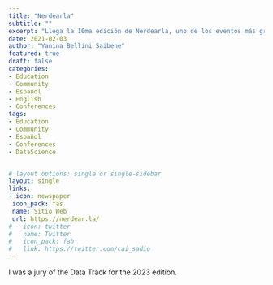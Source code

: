 ```yaml
---
title: "Nerdearla"
subtitle: ""
excerpt: "Llega la 10ma edición de Nerdearla, uno de los eventos más grandes de la región que ya es un clásico, con 4 días de charlas, talleres y actividades ¡100% gratis!"
date: 2021-02-03
author: "Yanina Bellini Saibene"
featured: true
draft: false
categories:
- Education
- Community
- Español
- English
- Conferences
tags:
- Education
- Community
- Español
- Conferences
- DataScience


# layout options: single or single-sidebar
layout: single
links:
- icon: newspaper
 icon_pack: fas
 name: Sitio Web
 url: https://nerdear.la/
# - icon: twitter
#   name: Twitter
#   icon_pack: fab
#   link: https://twitter.com/cai_sadio
---
```



I was a jury of the Data Track for the 2023 edition.